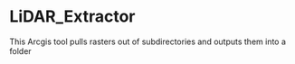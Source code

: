 # LiDAR_Extractor
This Arcgis tool pulls rasters out of subdirectories and outputs them into a folder
